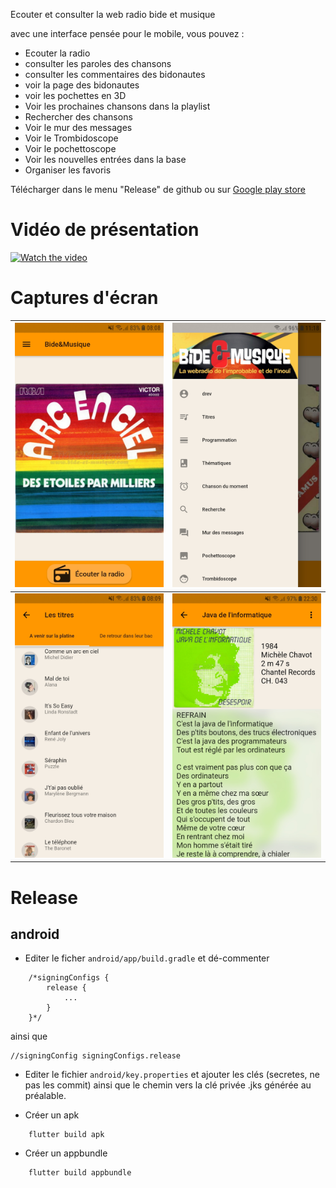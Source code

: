 Ecouter et consulter la web radio bide et musique

avec une interface pensée pour le mobile, vous pouvez :

* Ecouter la radio
* consulter les paroles des chansons
* consulter les commentaires des bidonautes
* voir la page des bidonautes
* voir les pochettes en 3D
* Voir les prochaines chansons dans la playlist
* Rechercher des chansons
* Voir le mur des messages
* Voir le Trombidoscope
* Voir le pochettoscope
* Voir les nouvelles entrées dans la base
* Organiser les favoris

Télécharger dans le menu "Release" de github ou sur [Google play store](https://play.google.com/store/apps/details?id=fr.odrevet.bide_et_musique)

# Vidéo de présentation 

[![Watch the video](https://img.youtube.com/vi/Zsl5Qezuqh0/0.jpg)](https://www.youtube.com/watch?v=Zsl5Qezuqh0)

# Captures d'écran 

|  <img src="/fastlane/metadata/android/en-US/images/phoneScreenshots/main.jpg" width="240px" /> |  <img src="/fastlane/metadata/android/en-US/images/phoneScreenshots/menu.jpg" width="240px" /> |
|---|---|
| <img src="/fastlane/metadata/android/en-US/images/phoneScreenshots/titres.jpg" width="240px" />  | <img src="/fastlane/metadata/android/en-US/images/phoneScreenshots/page_chanson.jpg" width="240px" />  |


# Release

## android

* Editer le ficher `android/app/build.gradle` et dé-commenter

```
    /*signingConfigs {
        release {
            ...
        }
    }*/
```

ainsi que

```
//signingConfig signingConfigs.release
```

* Editer le fichier `android/key.properties` et ajouter les clés (secretes, ne pas les commit) ainsi que le chemin vers la clé privée .jks générée au préalable.

* Créer un apk 

```
    flutter build apk
```

* Créer un appbundle 

```
    flutter build appbundle
```
